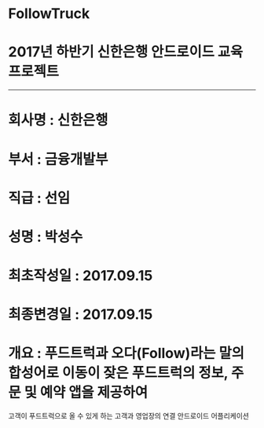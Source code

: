 ﻿# FollowTruck
# 2017년 하반기 신한은행 안드로이드 교육 프로젝트
-----------------------------------------------
# 회사명 : 신한은행
# 부서   : 금융개발부
# 직급   : 선임
# 성명   : 박성수
# 최초작성일 : 2017.09.15
# 최종변경일 : 2017.09.15
# 개요 : 푸드트럭과 오다(Follow)라는 말의 합성어로 이동이 잦은 푸드트럭의 정보, 주문 및 예약 앱을 제공하여 
고객이 푸드트럭으로 올 수 있게 하는 고객과 영업장의 연결 안드로이드 어플리케이션